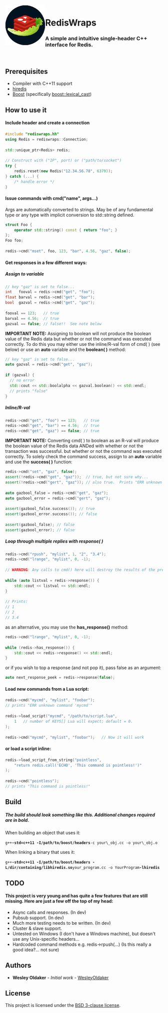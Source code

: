 <img align="left" src="logo.png" />

# RedisWraps
### A simple and intuitive single-header C++ interface for Redis.
<br/>

## Prerequisites
- Compiler with C++11 support
- [hiredis](https://github.com/redis/hiredis)
- [Boost](http://www.boost.org/) (specifically [boost::lexical_cast](http://www.boost.org/doc/libs/release/libs/lexical_cast/))

## How to use it
#### Include header and create a connection

```C++
#include "rediswraps.hh"
using Redis = rediswraps::Connection;

std::unique_ptr<Redis> redis;

// Construct with ("IP", port) or ("path/to/socket")
try {
	redis.reset(new Redis("12.34.56.78", 6379));
} catch (...) {
	/* handle error */
}
```

#### Issue commands with cmd("name", args...)

Args are automatically converted to strings.
May be of any fundamental type or any type with implicit conversion to std::string defined.

```C++
struct Foo {
	operator std::string() const { return "foo"; }
};
Foo foo;

redis->cmd("mset", foo, 123, "bar", 4.56, "gaz", false);
```

#### Get responses in a few different ways:
##### Assign to variable

```C++
// key "gaz" is set to false...
int   fooval = redis->cmd("get", "foo");
float barval = redis->cmd("get", "bar");
bool  gazval = redis->cmd("get", "gaz");

fooval == 123;   // true
barval == 4.56;  // true
gazval == false; // false!!  See note below
```

**IMPORTANT NOTE:** Assigning to boolean will not produce the boolean value of the Redis data but whether or not the command was executed correctly.  To do this you may either use the inline/R-val form of cmd( ) (see below) or use an **auto** variable and the **boolean( )** method:

```C++
// key "gaz" is set to false...
auto gazval = redis->cmd("get", "gaz");

if (gazval) {
  // no error
  std::cout << std::boolalpha << gazval.boolean() << std::endl;
  // prints "false"
}
```

##### Inline/R-val

```C++
redis->cmd("get", "foo") == 123;   // true
redis->cmd("get", "bar") == 4.56;  // true
redis->cmd("get", "gaz") == false; // true
```

**IMPORTANT NOTE:** Converting cmd( ) to boolean as an R-val will produce the boolean value of the Redis data ANDed with whether or not the transaction was successful. but whether or not the command was executed correctly.  To solely check the command success, assign to an **auto** variable and use the **success( )** function:

```C++
redis->cmd("set", "gaz", false);
assert(!redis->cmd("get", "gaz"));  // true, but not sure why...
assert(!redis->cmd("gert", "gaz")); // also true.  Prints "ERR unknown command 'gert'"

auto gazbool_false = redis->cmd("get", "gaz");
auto gazbool_error = redis->cmd("gert", "gaz");

assert(gazbool_false.success()); // true
assert(gazbool_error.success()); // false

assert(gazbool_false); // false
assert(gazbool_error); // false
```

##### Loop through multiple replies with response( )

```C++
redis->cmd("rpush", "mylist", 1, "2", "3.4");
redis->cmd("lrange", "mylist", 0, -1);

// WARNING: Any calls to cmd() here will destroy the results of the previous lrange call!

while (auto listval = redis->response()) {
	std::cout << listval << std::endl;
}

// Prints:
// 1
// 2
// 3.4
```

as an alternative, you may use the **has\_response()** method:

```C++
redis->cmd("lrange", "mylist", 0, -1);

while (redis->has_response()) {
	std::cout << redis->response() << std::endl;
}
```

or if you wish to top a response (and not pop it), pass false as an argument:

```C++
auto next_response_peek = redis->response(false);
```

#### Load new commands from a Lua script:
```C++
redis->cmd("mycmd", "mylist", "foobar");
// prints "ERR unknown command 'mycmd'"

redis->load_script("mycmd", "/path/to/script.lua",
	1   // number of KEYS[] Lua will expect; default = 0.
);

redis->cmd("mycmd", "mylist", "foobar");   // Now it will work
```

#### or load a script inline:

```C++
redis->load_script_from_string("pointless", 
	"return redis.call('ECHO', 'This command is pointless!')"
);

redis->cmd("pointless");
// prints "This command is pointless!"
```

## Build

##### The build should look something like this.  Additional changes required are in bold.
When building an object that uses it:

`g++`**`-std=c++11 -I/path/to/boost/headers`**`-c your\_obj.cc -o your\_obj.o`

When linking a binary that uses it:

`g++`**`-std=c++11 -I/path/to/boost/headers -L/dir/containing/libhiredis.so`**`your_program.cc -o YourProgram`**`-lhiredis`**

## TODO

#### This project is very young and has quite a few features that are still missing.  Here are just a few off the top of my head:

- Async calls and responses. (In dev)
- Pubsub support. (In dev)
- Much more testing needs to be written. (In dev)
- Cluster & slave support.
- Untested on Windows (I don't have a Windows machine), but doesn't use any Unix-specific headers...
- Hardcoded command methods e.g. redis->rpush(...) (Is this really a good idea?... not sure)

## Authors

* **Wesley Oldaker** - *Initial work* - [WesleyOldaker](https://github.com/woldaker)

## License

This project is licensed under the [BSD 3-clause license](LICENSE).
